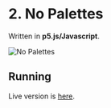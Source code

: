 # 2. No Palettes

Written in **p5.js/Javascript**.

![No Palettes](no-palettes.gif)

## Running

Live version is [here](https://editor.p5js.org/CrociDB/full/0q7Ud4nJW).

